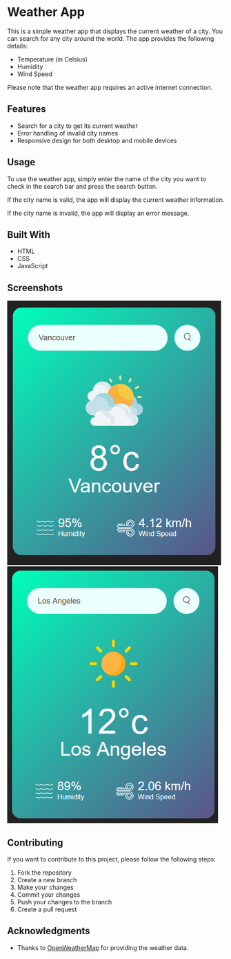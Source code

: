 # Weather App

This is a simple weather app that displays the current weather of a city. You can search for any city around the world. The app provides the following details:

- Temperature (in Celsius)
- Humidity
- Wind Speed

Please note that the weather app requires an active internet connection.

## Features

- Search for a city to get its current weather
- Error handling of invalid city names
- Responsive design for both desktop and mobile devices

## Usage

To use the weather app, simply enter the name of the city you want to check in the search bar and press the search button.

If the city name is valid, the app will display the current weather information.

If the city name is invalid, the app will display an error message.

## Built With

- HTML
- CSS
- JavaScript

## Screenshots

![Screenshot 1](./weather-app/images/weather1.png)
![Screenshot 2](./weather-app/images/weather2.png)

## Contributing

If you want to contribute to this project, please follow the following steps:

1. Fork the repository
2. Create a new branch
3. Make your changes
4. Commit your changes
5. Push your changes to the branch
6. Create a pull request


## Acknowledgments

- Thanks to [OpenWeatherMap](https://openweathermap.org/) for providing the weather data.
